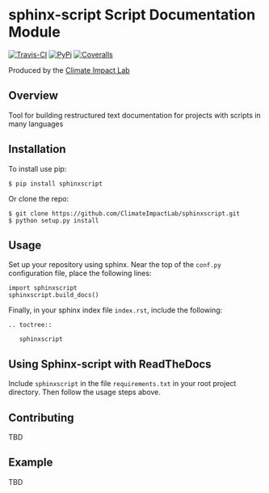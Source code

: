 sphinx-script Script Documentation Module
=========================================

[![Travis-CI](https://img.shields.io/travis/ClimateImpactLab/sphinxscript/master.svg?style=flat-square "Travis CI")](https://travis-ci.org/ClimateImpactLab/sphinxscript)
[![PyPi](https://img.shields.io/pypi/v/sphinxscript.svg?style=flat-square "PyPi")](https://pypi.python.org/pypi/sphinxscript)
[![Coveralls](https://img.shields.io/coveralls/delgadom/sphinxscript.svg?style=flat-square "Coveralls")](https://coveralls.io/github/ClimateImpactLab/sphinxscript)

Produced by the [Climate Impact Lab](http://impactlab.org)

Overview
--------

Tool for building restructured text documentation for projects with scripts in many languages

Installation
------------

To install use pip:

    $ pip install sphinxscript


Or clone the repo:

    $ git clone https://github.com/ClimateImpactLab/sphinxscript.git
    $ python setup.py install

Usage
-----

Set up your repository using sphinx. Near the top of the `conf.py` configuration 
file, place the following lines:

    
    import sphinxscript
    sphinxscript.build_docs()

Finally, in your sphinx index file `index.rst`, include the following:

    .. toctree::

       sphinxscript



Using Sphinx-script with ReadTheDocs
------------------------------------

Include `sphinxscript` in the file `requirements.txt` in your root project 
directory. Then follow the usage steps above.


    
Contributing
------------

TBD

Example
-------

TBD
